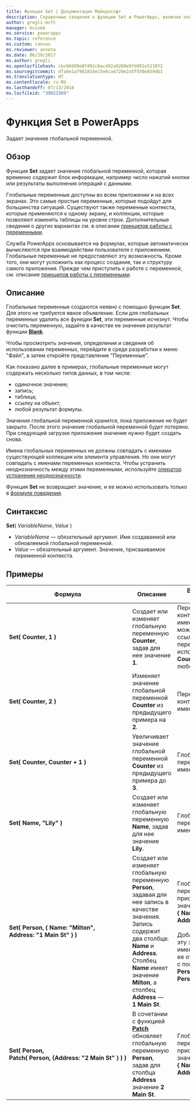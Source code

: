 ```yaml
---
title: Функция Set | Документация Майкрософт
description: Справочные сведения о функции Set в PowerApps, включая описание синтаксиса и примеры
author: gregli-msft
manager: kvivek
ms.service: powerapps
ms.topic: reference
ms.custom: canvas
ms.reviewer: anneta
ms.date: 06/29/2017
ms.author: gregli
ms.openlocfilehash: cbc66609e07492c0ac492a6260e9fdd91e5210f2
ms.sourcegitcommit: dfa0e1a7981814e15e6ca4720e2a5f930e859db1
ms.translationtype: HT
ms.contentlocale: ru-RU
ms.lasthandoff: 07/13/2018
ms.locfileid: "39022569"
---
```

# <a name="set-function-in-powerapps"></a>Функция Set в PowerApps
Задает значение глобальной переменной.

## <a name="overview"></a>Обзор
Функция **Set** задает значение глобальной переменной, которая временно содержит блок информации, например число нажатий кнопки или результаты выполнения операций с данными.  

Глобальные переменные доступны во всем приложении и на всех экранах.  Это самые простые переменные, которые подойдут для большинства ситуаций.  Существуют также переменные контекста, которые применяются к одному экрану, и коллекции, которые позволяют изменять таблицы на уровне строк.  Дополнительные сведения о других вариантах см. в описании [принципов работы с переменными](../working-with-variables.md).

Служба PowerApps основывается на формулах, которые автоматически вычисляются при взаимодействии пользователя с приложением.  Глобальные переменные не предоставляют эту возможность. Кроме того, они могут усложнить как процесс создания, так и структуру самого приложения.  Прежде чем приступить к работе с переменной, см. описание [принципов работы с переменными](../working-with-variables.md).

## <a name="description"></a>Описание
Глобальные переменные создаются неявно с помощью функции **Set**.  Для этого не требуется явное объявление.  Если для глобальных переменных удалить все функции **Set**, эти переменные исчезнут.  Чтобы очистить переменную, задайте в качестве ее значения результат функции [**Blank**](function-isblank-isempty.md).

Чтобы просмотреть значения, определения и сведения об использовании переменных, перейдите в среде разработки к меню "Файл", а затем откройте представление "Переменные".

Как показано далее в примерах, глобальные переменные могут содержать несколько типов данных, в том числе:

* одиночное значение;
* запись;
* таблица;
* ссылку на объект;
* любой результат формулы.

Значение глобальной переменной хранится, пока приложение не будет закрыто.  После этого значение глобальной переменной будет потеряно. При следующей загрузке приложения значение нужно будет создать снова.

Имена глобальных переменных не должны совпадать с именами существующей коллекции или элемента управления.  Но они могут совпадать с именами переменных контекста.  Чтобы устранить неоднозначность между этими переменными, используйте [оператор устранения неоднозначности](operators.md#disambiguation-operator).

Функция **Set** не возвращает значение, и ее можно использовать только в [формуле поведения](../working-with-formulas-in-depth.md).

## <a name="syntax"></a>Синтаксис
**Set**( *VariableName*, *Value* )

* *VariableName* — обязательный аргумент.  Имя создаваемой или обновляемой глобальной переменной.
* *Value* — обязательный аргумент.  Значение, присваиваемое переменной контекста.

## <a name="examples"></a>Примеры

| Формула | Описание | Возвращаемый результат |
| --- | --- | --- |
| **Set(&nbsp;Counter,&nbsp;1&nbsp;)** |Создает или изменяет глобальную переменную **Counter**, задав для нее значение **1**. |Переменная контекста **Counter** имеет значение **1**. Вы можете добавить ссылку на эту переменную, используя имя **Counter** в формуле на любом экране. |
| **Set(&nbsp;Counter,&nbsp;2&nbsp;)** |Изменяет значение глобальной переменной **Counter** из предыдущего примера на **2**. |Переменная контекста **Counter** имеет значение **2**. |
| **Set(&nbsp;Counter,&nbsp;Counter + 1&nbsp;)** |Увеличивает значение глобальной переменной **Counter** из предыдущего примера до **3**. |Глобальная переменная **Counter** имеет значение **3**. |
| **Set(&nbsp;Name,&nbsp;"Lily" )** |Создает или изменяет глобальную переменную **Name**, задав для нее значение **Lily**. |Глобальная переменная **Name** имеет значение **Lily**. |
| **Set(&nbsp;Person,&nbsp;{&nbsp;Name:&nbsp;"Milton", Address:&nbsp;"1&nbsp;Main&nbsp;St"&nbsp;} )** |Создает или изменяет глобальную переменную **Person**, задавая для нее запись в качестве значения. Запись содержит два столбца: **Name** и **Address**. Столбец **Name** имеет значение **Milton**, а столбец **Address** — **1 Main St**. |Глобальной переменной **Person** присваивается значение записи **{&nbsp;Name:&nbsp;"Milton", Address:&nbsp;"1&nbsp;Main&nbsp;St"&nbsp;}**.<br><br>Добавьте ссылку на эту запись в целом по имени **Person** или на ее отдельный столбец с помощью параметра **Person.Name** или **Person.Address**. |
| **Set(&nbsp;Person, Patch(&nbsp;Person,&nbsp;{Address:&nbsp;"2&nbsp;Main&nbsp;St"&nbsp;}&nbsp;)&nbsp;)** |В сочетании с функцией **[Patch](function-patch.md)** обновляет глобальную переменную **Person**, задав для столбца **Address** значение **2 Main St**. |Глобальной переменной **Person** присваивается значение записи **{&nbsp;Name:&nbsp;"Milton", Address:&nbsp;"2&nbsp;Main&nbsp;St"&nbsp;}**. |

